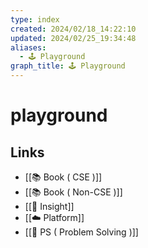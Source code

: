 ```yaml
---
type: index
created: 2024/02/18_14:22:10
updated: 2024/02/25_19:34:48
aliases:
  - 🕹️ Playground
graph_title: 🕹️ Playground
---
```


# playground

## Links
- [[📚 Book ( CSE )]]
- [[📚 Book ( Non-CSE )]]
- [[🌱 Insight]]
- [[☁️ Platform]]
- [[🤔 PS ( Problem Solving )]]
